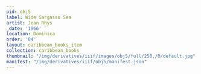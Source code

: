 ```yaml
---
pid: obj5
label: Wide Sargasso Sea
artist: Jean Rhys
_date: '1966'
location: Dominica
order: '04'
layout: caribbean_books_item
collection: caribbean_books
thumbnail: "/img/derivatives/iiif/images/obj5/full/250,/0/default.jpg"
manifest: "/img/derivatives/iiif/obj5/manifest.json"
---
```

